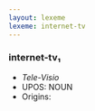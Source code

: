 ```yaml
---
layout: lexeme
lexeme: internet-tv
---
```


###  internet-tv₁

* _Tele-Visio_
* UPOS:  NOUN
* Origins: 

